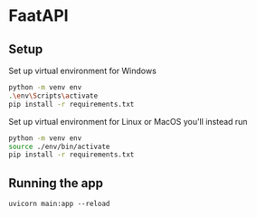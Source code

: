 # FaatAPI

## Setup
Set up virtual environment for Windows
```bash
python -m venv env
.\env\Scripts\activate
pip install -r requirements.txt
```
Set up virtual environment for Linux or MacOS you'll instead run
```bash
python -m venv env
source ./env/bin/activate
pip install -r requirements.txt
```

## Running the app
`uvicorn main:app --reload`
